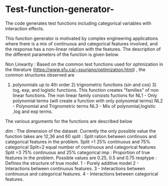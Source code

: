 # Test-function-generator-
The code generates test functions including categorical variables with interaction effects. 

This function generator is motivated by complex engineering applications where there is a mix of continuous and categorical features involved, and the response has a non-linear relation with the features. The description of the different parameters of the function is given below. 

Non Linearity : Based on the common test functions used for optimization in the literature (https://www.sfu.ca/~ssurjano/optimization.html) , the common structures observed are
1) polynomials up to 4th order 2) trignometric functions (sin and cos) 3) log, exp, and logistic functions.
This function creates "families" of non linear functions. The non linear family consists fuctions for 
NL1 - Only polynomial terms (will create a function with only polynomial terms)
NL2 - Polynomial and Trignometric terms
NL3 - Mix of polynomial,logistic ,log and exp terms.

The various arguments for the functions are described below

dim : The dimension of the dataset. Currently the only possible value the function takes are 12,36 and 60
split : Split ration between continuos and categorical features in the problem. 
       Split =1 25% continuous and 75% categorical
       Split=2  equal number of continuous and categorical features
       Split =3 75% continuous and 25% categorical
imp : Proportion of true features in the problem. Possible values are 0.25, 0.5 and 0.75
resptype : Defines the structure of true model. 
          1 - Purely additive model
          2 - Interactions between continuous features.
          3 - Interactions between continuous and categorical features.
          4 - Interactions between categorical features. 





